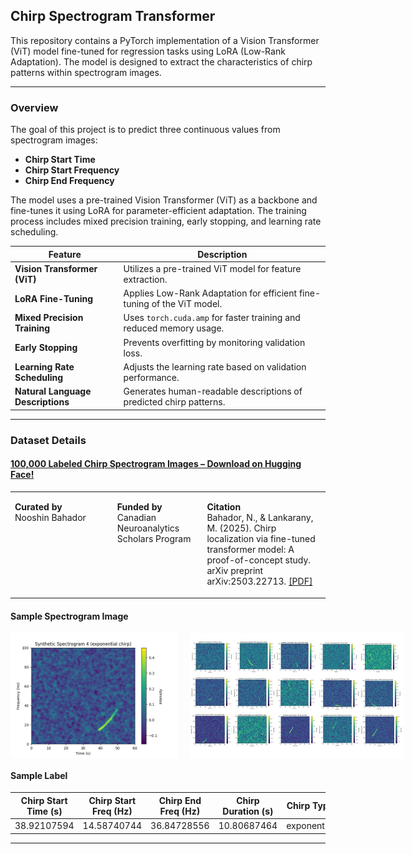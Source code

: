## Chirp Spectrogram Transformer

This repository contains a PyTorch implementation of a Vision Transformer (ViT) model fine-tuned for regression tasks using LoRA (Low-Rank Adaptation). The model is designed to extract the characteristics of chirp patterns within spectrogram images.

---

### Overview

The goal of this project is to predict three continuous values from spectrogram images:

- **Chirp Start Time**
- **Chirp Start Frequency**
- **Chirp End Frequency**

The model uses a pre-trained Vision Transformer (ViT) as a backbone and fine-tunes it using LoRA for parameter-efficient adaptation. The training process includes mixed precision training, early stopping, and learning rate scheduling.


| Feature                      | Description                                                                 |
|------------------------------|-----------------------------------------------------------------------------|
| **Vision Transformer (ViT)** | Utilizes a pre-trained ViT model for feature extraction.                   |
| **LoRA Fine-Tuning**         | Applies Low-Rank Adaptation for efficient fine-tuning of the ViT model.    |
| **Mixed Precision Training** | Uses `torch.cuda.amp` for faster training and reduced memory usage.        |
| **Early Stopping**           | Prevents overfitting by monitoring validation loss.                        |
| **Learning Rate Scheduling** | Adjusts the learning rate based on validation performance.                 |
| **Natural Language Descriptions** | Generates human-readable descriptions of predicted chirp patterns.    |

---

### Dataset Details

#### [100,000 Labeled Chirp Spectrogram Images – Download on Hugging Face!](https://huggingface.co/datasets/nubahador/ChirpLoc100K___A_Synthetic_Spectrogram_Dataset_for_Chirp_Localization/blob/main/README.md)

<table>
<tr>
<td style="vertical-align: top; width: 25%">
  
**Curated by**  
Nooshin Bahador

</td>
<td style="vertical-align: top; width: 20%">
  
**Funded by**  
Canadian Neuroanalytics Scholars Program

</td>
<td style="vertical-align: top; width: 30%">
  
**Citation**  
Bahador, N., & Lankarany, M. (2025). Chirp localization via fine-tuned transformer model: A proof-of-concept study. arXiv preprint arXiv:2503.22713. [[PDF]](https://arxiv.org/pdf/2503.22713)

</td>
</tr>
</table>

#### Sample Spectrogram Image

<div style="display: flex; justify-content: space-between; gap: 20px;">
    <img src="https://github.com/nbahador/chirp_spectrogram_generator/blob/main/Usage_Example/spectrogram_4.png" alt="Sample Generated Spectrogram" width="300" height="200" />
    <img src="https://github.com/nbahador/chirp_spectrogram_generator/blob/main/Usage_Example/Samples.jpg" alt="Sample Generated Spectrograms" width="400" height="200" />
</div>

#### Sample Label

| Chirp Start Time (s) | Chirp Start Freq (Hz) | Chirp End Freq (Hz) | Chirp Duration (s) | Chirp Type   |
|----------------------|-----------------------|---------------------|--------------------|--------------|
| 38.92107594          | 14.58740744           | 36.84728556         | 10.80687464        | exponential  |

---
